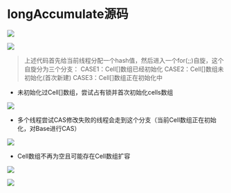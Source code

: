 # longAccumulate源码

![](https://notes-pic-cjs.oss-cn-chengdu.aliyuncs.com/obsidian/image_HLnYWwDdQH.png)



![](https://notes-pic-cjs.oss-cn-chengdu.aliyuncs.com/obsidian/image_Ek5ZUVzOKv.png)

> 上述代码首先给当前线程分配一个hash值，然后进入一个for(;;)自旋，这个自旋分为三个分支：
> CASE1：Cell\[]数组已经初始化
> CASE2：Cell\[]数组未初始化(首次新建)
> CASE3：Cell\[]数组正在初始化中

-   未初始化过Cell\[]数组，尝试占有锁并首次初始化cells数组

![](https://notes-pic-cjs.oss-cn-chengdu.aliyuncs.com/obsidian/image_rLp1DEFF9D.png)

-   多个线程尝试CAS修改失败的线程会走到这个分支（当前Cell数组正在初始化，对Base进行CAS）

![](https://notes-pic-cjs.oss-cn-chengdu.aliyuncs.com/obsidian/image_w3M5F9_GyT.png)

-   Cell数组不再为空且可能存在Cell数组扩容

![](https://notes-pic-cjs.oss-cn-chengdu.aliyuncs.com/obsidian/image_m6P4A_I2_c.png)

![](https://notes-pic-cjs.oss-cn-chengdu.aliyuncs.com/obsidian/image_HCU_odvT-c.png)

